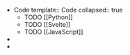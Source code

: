 - Code 
  template:: Code
  collapsed:: true
	- TODO [[Python]]
	- TODO [[Svelte]]
	- TODO [[JavaScript]]
-
-